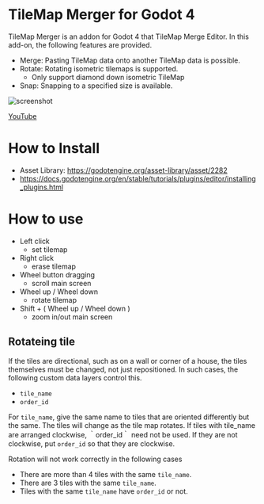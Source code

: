 # TileMap Merger for Godot 4
TileMap Merger is an addon for Godot 4 that TileMap Merge Editor.
In this add-on, the following features are provided.

* Merge: Pasting TileMap data onto another TileMap data is possible.
* Rotate: Rotating isometric tilemaps is supported.
  * Only support diamond down isometric TileMap
* Snap: Snapping to a specified size is available.

![screenshot](https://github.com/airreader/tilemap-merger/assets/1519933/8e5da14d-e81e-46d3-a6c1-b051eb72e9fd)

[YouTube](https://youtu.be/WlJdffz9FwU)

# How to Install
* Asset Library: https://godotengine.org/asset-library/asset/2282
* https://docs.godotengine.org/en/stable/tutorials/plugins/editor/installing_plugins.html

# How to use
* Left click
  * set tilemap
* Right click
  * erase tilemap
* Wheel button dragging
  * scroll main screen
* Wheel up / Wheel down
  * rotate tilemap
* Shift + ( Wheel up / Wheel down )
  * zoom in/out main screen

## Rotateing tile
If the tiles are directional, such as on a wall or corner of a house, the tiles themselves must be changed, not just repositioned. In such cases, the following custom data layers control this.
* `tile_name`
* `order_id`

For `tile_name`, give the same name to tiles that are oriented differently but the same. The tiles will change as the tile map rotates.
If tiles with tile_name are arranged clockwise, ｀order_id｀ need not be used. If they are not clockwise, put `order_id` so that they are clockwise.

Rotation will not work correctly in the following cases
* There are more than 4 tiles with the same `tile_name`.
* There are 3 tiles with the same `tile_name`.
* Tiles with the same `tile_name` have `order_id` or not.

